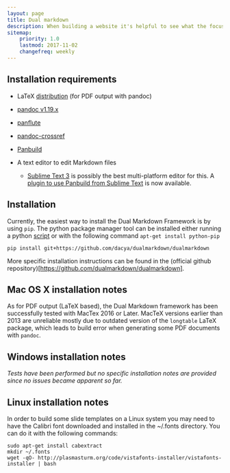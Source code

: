 ```yaml
---
layout: page
title: Dual markdown
description: When building a website it's helpful to see what the focus of your site is. This page is an example of how to show a website's focus.
sitemap:
    priority: 1.0
    lastmod: 2017-11-02
    changefreq: weekly
---
```




## Installation requirements

* LaTeX [distribution](https://www.latex-project.org/get/#tex-distributions) (for PDF output with pandoc)

* [pandoc v1.19.x](https://github.com/jgm/pandoc/releases/tag/1.19.2.1)

* [panflute](https://github.com/sergiocorreia/panflute)

* [pandoc-crossref](https://github.com/lierdakil/pandoc-crossref)

* [Panbuild](https://github.com/jcsaezal/panbuild)

* A text editor to edit Markdown files
	- [Sublime Text 3](https://www.sublimetext.com/3) is possibly the best multi-platform editor for this. A [plugin to use Panbuild from Sublime Text](https://github.com/jcsaezal/SublimeText-Panbuild) is now available.

## Installation

Currently, the easiest way to install the Dual Markdown Framework is by using `pip`. The python package manager tool can be installed either running a python [script](https://pip.pypa.io/en/stable/installing/) or with the following command	`apt-get install python-pip`

	pip install git+https://github.com/dacya/dualmarkdown/dualmarkdown

More specific installation instructions can be found in the (official github repository)[https://github.com/dualmarkdown/dualmarkdown].

## Mac OS X installation notes

As for PDF output (LaTeX based), the Dual Markdown framework has been successfully tested with MacTex 2016 or Later. MacTeX versions earlier than 2013 are unreliable mostly due to outdated version of the `longtable` LaTeX package, which leads to build error when generating some PDF documents with `pandoc`. 	

## Windows installation notes

_Tests have been performed but no specific installation notes are provided since no issues became apparent so far._

## Linux installation notes

In order to build some slide templates on a Linux system you may need to have the Calibri font downloaded and installed in the ~/.fonts directory. You can do it with the following commands:
```
sudo apt-get install cabextract
mkdir ~/.fonts
wget -qO- http://plasmasturm.org/code/vistafonts-installer/vistafonts-installer | bash
```